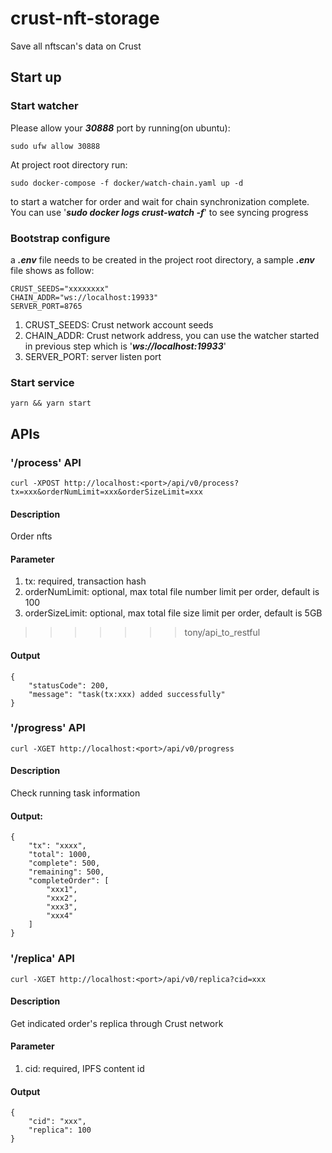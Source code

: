 # crust-nft-storage
Save all nftscan's data on Crust

## Start up

### Start watcher 

Please allow your ***30888*** port by running(on ubuntu):
```
sudo ufw allow 30888
```

At project root directory run:
```
sudo docker-compose -f docker/watch-chain.yaml up -d
```
to start a watcher for order and wait for chain synchronization complete. You can use '***sudo docker logs crust-watch -f***' to see syncing progress

### Bootstrap configure 
a ***.env*** file needs to be created in the project root directory, a sample ***.env*** file shows as follow:
```
CRUST_SEEDS="xxxxxxxx"
CHAIN_ADDR="ws://localhost:19933"
SERVER_PORT=8765
```

1. CRUST_SEEDS: Crust network account seeds
1. CHAIN_ADDR: Crust network address, you can use the watcher started in previous step which is '***ws://localhost:19933***'
1. SERVER_PORT: server listen port

### Start service
```
yarn && yarn start
```

## APIs

### '/process' API

```
curl -XPOST http://localhost:<port>/api/v0/process?tx=xxx&orderNumLimit=xxx&orderSizeLimit=xxx
```

#### Description
Order nfts

#### Parameter
1. tx: required, transaction hash
1. orderNumLimit: optional, max total file number limit per order, default is 100
1. orderSizeLimit: optional, max total file size limit per order, default is 5GB
>>>>>>> tony/api_to_restful

#### Output
```
{
    "statusCode": 200,
    "message": "task(tx:xxx) added successfully"
}
```

### '/progress' API

```
curl -XGET http://localhost:<port>/api/v0/progress
```

#### Description
Check running task information

#### Output:
```
{
    "tx": "xxxx",
    "total": 1000,
    "complete": 500,
    "remaining": 500,
    "completeOrder": [
        "xxx1",
        "xxx2",
        "xxx3",
        "xxx4"
    ]
}
```

### '/replica' API

```
curl -XGET http://localhost:<port>/api/v0/replica?cid=xxx
```

#### Description
Get indicated order's replica through Crust network

#### Parameter
1. cid: required, IPFS content id

#### Output
```
{
    "cid": "xxx",
    "replica": 100
}
```
